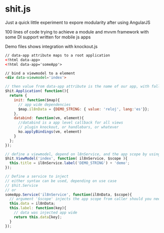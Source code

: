 shit.js
=======
Just a quick little experiment to expore modularity after using AngularJS

100 lines of code trying to achieve a module and mvvm framework with some DI support written for mobile js apps

Demo files shows integration with knockout.js

```HTML
// data-app attribute maps to a root application
<!html data-app>
<!html data-app='someApp'>

// bind a viewmodel to a element
<div data-viewmodel='index'>
```

```javascript
// then value from data-app attribute is the name of our app, with fallback to '$Application' as the default. 
$hit.Application( function(){
  return {  
    init: function($map){
      // app wide dependencies
      $map.il8nData = {DEMO_STRING: { value: 'reloj', lang:'es'}};
    },
    databind: function(vm, element){
      //databind is a app level callback for all views
      // plugin knockout, or handlebars, or whatever
      ko.applyBindings(vm, element)
    }
  };  
});

// define a viewmodel, depend on l8nService, and the app scope by using '$scope'
$hit.ViewModel('index', function( il8nService, $scope ){
  this.title = il8nService.label('DEMO_STRING') + 'demo';
});

// Define a service to inject
// either syntax can be used, depending on use case
// $hit.Service
// or
someApp.Service('il8nService', function(il8nData, $scope){
  // argument '$scope' injects the app scope from caller should you need it
  this.data = il8nData;
  this.label: function(key){
    // data was injected app wide
    return this.data[key];
  }
});
```
